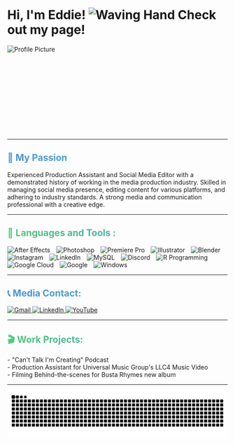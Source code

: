 <h1 align="left">Hi, I'm Eddie! <img src="https://media.giphy.com/media/jKkqqRlfzajljKVV5p/giphy.gif?cid=ecf05e47bzs6i6y6nbe43z0l0mr4gxjsumhxy6l1w9xmhy9h&ep=v1_gifs_related&rid=giphy.gif&ct=g" alt="Waving Hand" width="50" height="50">  Check out my page!</h1>

<img align="left" height="200" src="https://github.com/EdwardFeliciano/Read-Me/blob/main/IMG_4763.jpg?raw=true" alt="Profile Picture" />

<br clear="both">


---


<h2 align="left" style="background: linear-gradient(90deg, #4a90e2, #50c878); -webkit-background-clip: text; color: transparent;">🎯 My Passion</h2>

<p align="left">
  Experienced Production Assistant and Social Media Editor with a demonstrated history of working in the media production industry. 
  Skilled in managing social media presence, editing content for various platforms, and adhering to industry standards. 
  A strong media and communication professional with a creative edge.
</p>



---

<h2 align="left" style="background: linear-gradient(90deg, #50c878, #4a90e2); -webkit-background-clip: text; color: transparent;">🚀 Languages and Tools
:</h2>

<div align="left">
  <img src="https://cdn.jsdelivr.net/gh/devicons/devicon/icons/aftereffects/aftereffects-original.svg" height="40" alt="After Effects" style="margin-right: 10px;" />
  <img src="https://skillicons.dev/icons?i=ps" height="40" alt="Photoshop" style="margin-right: 10px;" />
  <img src="https://skillicons.dev/icons?i=pr" height="40" alt="Premiere Pro" style="margin-right: 10px;" />
  <img src="https://skillicons.dev/icons?i=ai" height="40" alt="Illustrator" style="margin-right: 10px;" />
  <img src="https://skillicons.dev/icons?i=blender" height="40" alt="Blender" style="margin-right: 10px;" />
  <img src="https://cdn.simpleicons.org/instagram/E4405F" height="40" alt="Instagram" style="margin-right: 10px;" />
  <img src="https://skillicons.dev/icons?i=linkedin" height="40" alt="LinkedIn" style="margin-right: 10px;" />
  <img src="https://cdn.simpleicons.org/mysql/4479A1" height="40" alt="MySQL" style="margin-right: 10px;" />
  <img src="https://cdn.simpleicons.org/discord/5865F2" height="40" alt="Discord" style="margin-right: 10px;" />
  <img src="https://cdn.simpleicons.org/r/276DC3" height="40" alt="R Programming" style="margin-right: 10px;" />
  <img src="https://cdn.jsdelivr.net/gh/devicons/devicon/icons/googlecloud/googlecloud-original.svg" height="40" alt="Google Cloud" style="margin-right: 10px;" />
  <img src="https://cdn.jsdelivr.net/gh/devicons/devicon/icons/google/google-original.svg" height="40" alt="Google" style="margin-right: 10px;" />
  <img src="https://cdn.jsdelivr.net/gh/devicons/devicon/icons/windows8/windows8-original.svg" height="40" alt="Windows" />
</div>

---

<h2 align="left" style="background: linear-gradient(90deg, #4a90e2, #50c878); -webkit-background-clip: text; color: transparent;">📞 Media Contact:</h2>

<div align="left">
  <a href="mailto:eddiefeliciano13@gmail.com" target="_blank">
    <img src="https://img.shields.io/static/v1?message=Gmail&logo=gmail&label=&color=D14836&logoColor=white&labelColor=&style=for-the-badge" height="35" alt="Gmail" />
  </a>
  <a href="https://www.linkedin.com/in/edward-feliciano1/" target="_blank">
    <img src="https://img.shields.io/static/v1?message=LinkedIn&logo=linkedin&label=&color=0077B5&logoColor=white&labelColor=&style=for-the-badge" height="35" alt="LinkedIn" />
  </a>
  <a href="https://www.youtube.com/@WaveChange" target="_blank">
    <img src="https://img.shields.io/static/v1?message=YouTube&logo=youtube&label=&color=FF0000&logoColor=white&labelColor=&style=for-the-badge" height="35" alt="YouTube" />
  </a>
</div>

---

<h2 align="left" style="background: linear-gradient(90deg, #50c878, #4a90e2); -webkit-background-clip: text; color: transparent;">🎬 Work Projects:</h2>
<p align="left">
  - "Can't Talk I'm Creating" Podcast <br>
  - Production Assistant for Universal Music Group's LLC4 Music Video <br>
  - Filming Behind-the-scenes for Busta Rhymes new album
</p>







---

<img src="https://raw.githubusercontent.com/EdwardFeliciano/EdwardFeliciano/output/snake.svg" alt="Snake animation" />

